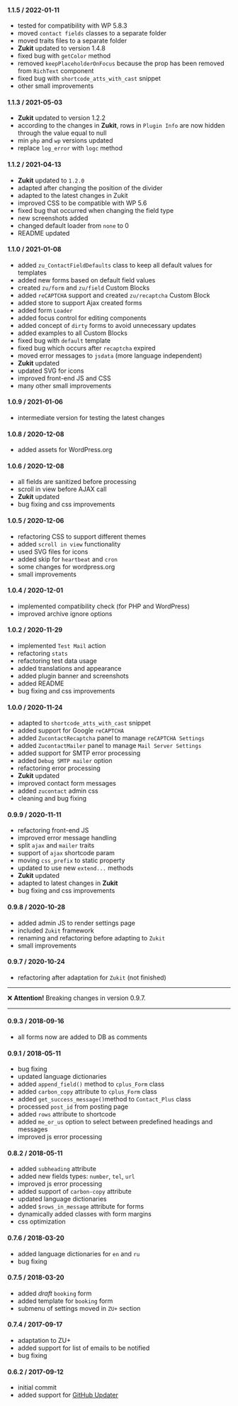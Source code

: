 #### 1.1.5 / 2022-01-11

* tested for compatibility with WP 5.8.3
* moved `contact fields` classes to a separate folder
* moved traits files to a separate folder
* __Zukit__ updated to version 1.4.8
* fixed bug with `getColor` method
* removed `keepPlaceholderOnFocus` because the prop has been removed from `RichText` component
* fixed bug with `shortcode_atts_with_cast` snippet
* other small improvements

#### 1.1.3 / 2021-05-03

* __Zukit__ updated to version 1.2.2
* according to the changes in __Zukit__, rows in `Plugin Info` are now hidden through the value equal to null
* min `php` and `wp` versions updated
* replace `log_error` with `logc` method

#### 1.1.2 / 2021-04-13

* __Zukit__ updated to `1.2.0`
* adapted after changing the position of the divider
* adapted to the latest changes in Zukit
* improved CSS to be compatible with WP 5.6
* fixed bug that occurred when changing the field type
* new screenshots added
* changed default loader from `none` to 0
* README updated

#### 1.1.0 / 2021-01-08

* added `zu_ContactFieldDefaults` class to keep all default values for templates
* added new forms based on default field values
* created `zu/form` and `zu/field` Сustom Blocks
* added `reCAPTCHA` support and created `zu/recaptcha` Custom Block
* added store to support Ajax created forms
* added form `Loader`
* added focus control for editing components
* added concept of `dirty` forms to avoid unnecessary updates
* added examples to all Custom Blocks
* fixed bug with `default` template
* fixed bug which occurs after `recaptcha` expired
* moved error messages to `jsdata` (more language independent)
* __Zukit__ updated
* updated SVG for icons
* improved front-end JS and CSS
* many other small improvements

#### 1.0.9 / 2021-01-06

* intermediate version for testing the latest changes

#### 1.0.8 / 2020-12-08

* added assets for WordPress.org

#### 1.0.6 / 2020-12-08

* all fields are sanitized before processing
* scroll in view before AJAX call
* __Zukit__ updated
* bug fixing and css improvements

#### 1.0.5 / 2020-12-06

* refactoring CSS to support different themes
* added `scroll in view` functionality
* used SVG files for icons
* added skip for `heartbeat` and `cron`
* some changes for wordpress.org
* small improvements

#### 1.0.4 / 2020-12-01

* implemented compatibility check (for PHP and WordPress)
* improved archive ignore options

#### 1.0.2 / 2020-11-29

* implemented `Test Mail` action
* refactoring `stats`
* refactoring test data usage
* added translations and appearance
* added plugin banner and screenshots
* added README
* bug fixing and css improvements

#### 1.0.0 / 2020-11-24

* adapted to `shortcode_atts_with_cast` snippet
* added support for Google `reCAPTCHA`
* added `ZucontactRecaptcha` panel to manage `reCAPTCHA Settings`
* added `ZucontactMailer` panel to manage `Mail Server Settings`
* added support for SMTP error processing
* added `Debug SMTP mailer` option
* refactoring error processing
* __Zukit__ updated
* improved contact form messages
* added `zucontact` admin css
* cleaning and bug fixing

#### 0.9.9 / 2020-11-11

* refactoring front-end JS
* improved error message handling
* split `ajax` and `mailer` traits
* support of `ajax` shortcode param
* moving `css_prefix` to static property
* updated to use new `extend...` methods
* __Zukit__ updated
* adapted to latest changes in __Zukit__
* bug fixing and css improvements

#### 0.9.8 / 2020-10-28

* added admin JS to render settings page
* included `Zukit` framework
* renaming and refactoring before adapting to `Zukit`
* small improvements

#### 0.9.7 / 2020-10-24

* refactoring after adaptation for `Zukit` (not finished)

---

&#x274C;  __Attention!__ Breaking changes in version 0.9.7.

---

#### 0.9.3 / 2018-09-16

* all forms now are added to DB as comments

#### 0.9.1 / 2018-05-11

* bug fixing
* updated language dictionaries
* added `append_field()` method to `cplus_Form` class
* added `carbon_copy` attribute to `cplus_Form` class
* added `get_success_message()`method to `Contact_Plus` class
* processed `post_id` from posting page
* added `rows` attribute to shortcode
* added `me_or_us` option to select between predefined headings and messages
* improved  js error processing

#### 0.8.2 / 2018-05-11

* added `subheading` attribute
* added new fields types: `number`, `tel`, `url`
* improved  js error processing
* added support of `carbon-copy` attribute
* updated language dictionaries
* added `$rows_in_message` attribute for forms
* dynamically added classes with form margins
* css optimization

#### 0.7.6 / 2018-03-20

* added language dictionaries for `en` and `ru`
* bug fixing

#### 0.7.5 / 2018-03-20

* added _draft_ `booking` form
* added template for `booking` form
* submenu of settings moved in `ZU+` section

#### 0.7.4 / 2017-09-17

* adaptation to ZU+
* added support for list of emails to be notified
* bug fixing

#### 0.6.2 / 2017-09-12

* initial commit
* added support for [GitHub Updater](https://github.com/afragen/github-updater/)
